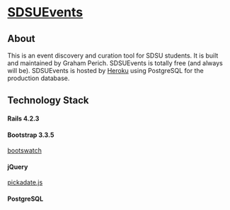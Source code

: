 # [SDSUEvents](https://sdsuevents.com)
## About
This is an event discovery and curation tool for SDSU students. It is built and maintained by Graham Perich. SDSUEvents is totally free (and always will be). SDSUEvents is hosted by [Heroku](www.heroku.com) using PostgreSQL for the production database.
## Technology Stack
#### Rails 4.2.3
#### Bootstrap 3.3.5
[bootswatch](https://bootswatch.com/) 
#### jQuery
[pickadate.js](http://amsul.ca/pickadate.js/) 
#### PostgreSQL
